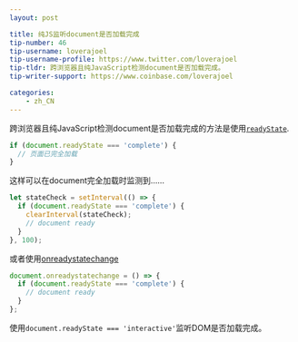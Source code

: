 ```yaml
---
layout: post

title: 纯JS监听document是否加载完成
tip-number: 46
tip-username: loverajoel
tip-username-profile: https://www.twitter.com/loverajoel
tip-tldr: 跨浏览器且纯JavaScript检测document是否加载完成。
tip-writer-support: https://www.coinbase.com/loverajoel

categories:
    - zh_CN
---
```


跨浏览器且纯JavaScript检测document是否加载完成的方法是使用[`readyState`](https://developer.mozilla.org/zh-CN/docs/Web/API/Document/readyState).

```js
if (document.readyState === 'complete') {
  // 页面已完全加载
}
```

这样可以在document完全加载时监测到……


```js
let stateCheck = setInterval(() => {
  if (document.readyState === 'complete') {
	clearInterval(stateCheck);
	// document ready
  }
}, 100);
```

或者使用[onreadystatechange](https://developer.mozilla.org/zh-CN/docs/Web/Events/readystatechange)


```js
document.onreadystatechange = () => {
  if (document.readyState === 'complete') {
	// document ready
  }
};
```

使用`document.readyState === 'interactive'`监听DOM是否加载完成。
